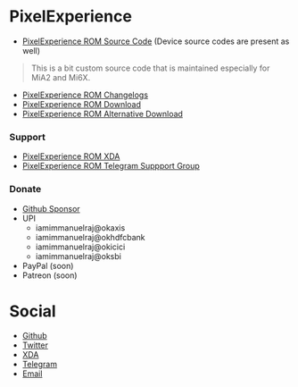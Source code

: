 # PixelExperience

- [PixelExperience ROM Source Code](https://github.com/PixelExperience-MiA2-Mi6X) (Device source codes are present as well)

> This is a bit custom source code that is maintained especially for MiA2 and Mi6X.

- [PixelExperience ROM Changelogs](https://github.com/iamimmanuelraj/AOSP/blob/main/CHANGELOGS/PixelExperience.md)
- [PixelExperience ROM Download](https://sourceforge.net/projects/immanuelsbuilds/files/Pixel-Experience/)
- [PixelExperience ROM Alternative Download](https://github.com/iamimmanuelraj/AOSP/releases)

### Support
- [PixelExperience ROM XDA](https://forum.xda-developers.com/t/rom-12-xiaomi-mi-a2-pixelexperience-aosp-22-02-2022.4406351/)
- [PixelExperience ROM Telegram Suppport Group](https://t.me/yaa2g)

### Donate
- [Github Sponsor](https://github.com/sponsors/iamimmanuelraj/)
- UPI 
    - iamimmanuelraj@okaxis
    - iamimmanuelraj@okhdfcbank
    - iamimmanuelraj@okicici
    - iamimmanuelraj@oksbi
- PayPal (soon)
- Patreon (soon)

# Social
- [Github](https://github.com/iamimmanuelraj)
- [Twitter](https://twitter.com/iamimmanuelraj)
- [XDA](https://forum.xda-developers.com/m/immanuel-raj.9376270/)
- [Telegram](https://t.me/iamimmanuelraj)
- [Email](mailto:iamimmanuelraj@gmail.com)